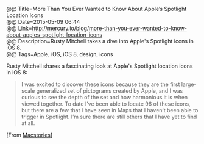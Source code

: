 @@ Title=More Than You Ever Wanted to Know About Apple’s Spotlight Location Icons  
@@ Date=2015-05-09 06:44  
@@ Link=http://mercury.io/blog/more-than-you-ever-wanted-to-know-about-apples-spotlight-location-icons  
@@ Description=Rusty Mitchell takes a dive into Apple's Spotlight icons in iOS 8.  
@@ Tags=Apple, iOS, iOS 8, design, icons  

Rusty Mitchell shares a fascinating look at Apple's Spotlight location icons in iOS 8:
> I was excited to discover these icons because they are the first large-scale generalized set of pictograms created by Apple, and I was curious to see the depth of the set and how harmonious it is when viewed together. To date I’ve been able to locate 96 of these icons, but there are a few that I have seen in Maps that I haven’t been able to trigger in Spotlight. I’m sure there are still others that I have yet to find at all.

[From [Macstories](http://www.macstories.net/linked/apples-spotlight-location-icons/)]